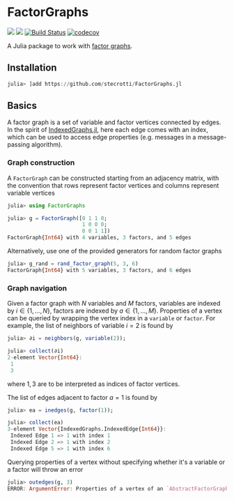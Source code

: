 # FactorGraphs

[![](https://img.shields.io/badge/docs-stable-blue.svg)](https://stecrotti.github.io/FactorGraphs.jl/stable)
[![](https://img.shields.io/badge/docs-dev-blue.svg)](https://stecrotti.github.io/FactorGraphs.jl/dev)
[![Build Status](https://github.com/stecrotti/FactorGraphs.jl/actions/workflows/CI.yml/badge.svg?branch=main)](https://github.com/stecrotti/FactorGraphs.jl/actions/workflows/CI.yml?query=branch%3Amain)
[![codecov](https://codecov.io/gh/stecrotti/FactorGraphs.jl/graph/badge.svg?token=nGaGg7oJom)](https://codecov.io/gh/stecrotti/FactorGraphs.jl)

A Julia package to work with [factor graphs](https://en.wikipedia.org/wiki/Factor_graph).

## Installation
```julia
julia> ]add https://github.com/stecrotti/FactorGraphs.jl
```

## Basics
A factor graph is a set of variable and factor vertices connected by edges. 
In the spirit of [IndexedGraphs.jl](https://github.com/stecrotti/IndexedGraphs.jl), here each edge comes with an index, which can be used to access edge properties (e.g. messages in a message-passing algorithm).

### Graph construction
A `FactorGraph` can be constructed starting from an adjacency matrix, with the convention that rows represent factor vertices and columns represent variable vertices
```julia
julia> using FactorGraphs

julia> g = FactorGraph([0 1 1 0;
                        1 0 0 0;
                        0 0 1 1])
FactorGraph{Int64} with 4 variables, 3 factors, and 5 edges
```

Alternatively, use one of the provided generators for random factor graphs
```julia
julia> g_rand = rand_factor_graph(5, 3, 6)
FactorGraph{Int64} with 5 variables, 3 factors, and 6 edges
```

### Graph navigation 
Given a factor graph with $N$ variables and $M$ factors, variables are indexed by $i\in\{1,\ldots,N\}$, factors are indexed by $a\in\{1,\ldots,M\}$.
Properties of a vertex can be queried by wrapping the vertex index in a `variable` or `factor`. For example, the list of neighbors of variable $i=2$ is found by
```julia
julia> ∂i = neighbors(g, variable(2));

julia> collect(∂i)
2-element Vector{Int64}:
 1
 3
```
where $1,3$ are to be interpreted as indices of factor vertices.

The list of edges adjacent to factor $a=1$ is found by
```julia
julia> ea = inedges(g, factor(1));

julia> collect(ea)
3-element Vector{IndexedGraphs.IndexedEdge{Int64}}:
 Indexed Edge 1 => 1 with index 1
 Indexed Edge 2 => 1 with index 2
 Indexed Edge 5 => 1 with index 6
```

Querying properties of a vertex without specifying whether it's a variable or a factor will throw an error
```julia
julia> outedges(g, 3)
ERROR: ArgumentError: Properties of a vertex of an `AbstractFactorGraph` such as degree, neighbors, etc. cannot be accessed by an integer. Use a `variable` or `factor` wrapper instead.
```